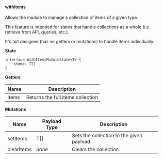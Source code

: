 #### withItems<T>

Allows the module to manage a collection of items of a given type.

This feature is intended for states that handle collections as a whole (i.e. retrieve from API, queries, etc.).

It's not designed (has no getters or mutations) to handle items individually.

**State**

```
interface WithItemsModuleState<T> {
    items: T[]
}
```

**Getters**

| Name  | Description |
| ---   | --- |
| items | Returns the full items collection |

**Mutations**

| Name  | Payload Type | Description |
| ---   | --- | --- |
| setItems | T[] | Sets the collection to the given payload |
| clearItems | _none_ | Clears the collection |